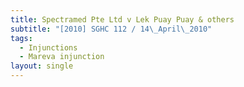 ```yaml
---
title: Spectramed Pte Ltd v Lek Puay Puay & others
subtitle: "[2010] SGHC 112 / 14\_April\_2010"
tags:
  - Injunctions
  - Mareva injunction
layout: single
---
```


